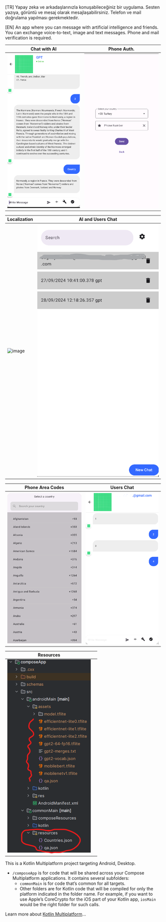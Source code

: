 [TR] Yapay zeka ve arkadaşlarınızla konuşabileceğiniz bir uygulama. Sesten yazıya, görüntü ve mesaj olarak mesajlaşabilirsiniz. Telefon ve mail doğrulama yapılması gerekmektedir.   

[EN] An app where you can message with artificial intelligence and friends. You can exchange voice-to-text, image and text messages. Phone and mail verification is required.   

| Chat with AI            | Phone Auth.          |
| ----------------------- | -------------------- |
| ![img_5.png](img_5.png) | ![img.png](img.png)  |

| Localization            | AI and Users Chat |
| ----------------------- | -------------------- |
| ![image](https://github.com/user-attachments/assets/4c8dca49-8c33-4a55-a251-ab81fc5d1e84) | ![img_2.png](img_2.png) |

| Phone Area Codes        | Users Chat |
| ----------------------- | ----------------------- |
| ![img_1.png](img_1.png) | ![img_3.png](img_3.png) |

| Resources               |                         |
| ----------------------- | ----------------------- |
| ![img_4.png](img_4.png) |                         |

This is a Kotlin Multiplatform project targeting Android, Desktop.

* `/composeApp` is for code that will be shared across your Compose Multiplatform applications.
  It contains several subfolders:
    - `commonMain` is for code that’s common for all targets.
    - Other folders are for Kotlin code that will be compiled for only the platform indicated in the folder name.
      For example, if you want to use Apple’s CoreCrypto for the iOS part of your Kotlin app,
      `iosMain` would be the right folder for such calls.

Learn more about [Kotlin Multiplatform](https://www.jetbrains.com/help/kotlin-multiplatform-dev/get-started.html)…
